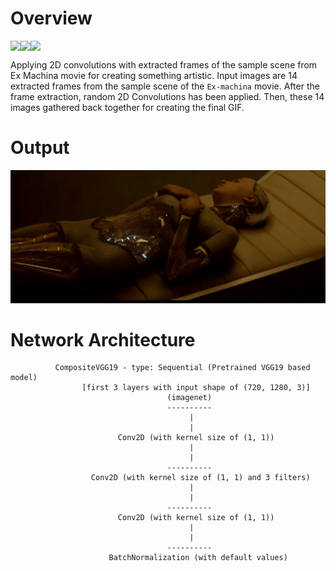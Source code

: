 # Overview
<div style = "display: flex;">
  <img src = "https://img.shields.io/badge/TensorFlow-FF6F00?style=for-the-badge&logo=tensorflow&logoColor=white">
  <img src = "https://img.shields.io/badge/Python-FFD43B?style=for-the-badge&logo=python&logoColor=blue">
  <img src = "https://img.shields.io/badge/Numpy-777BB4?style=for-the-badge&logo=numpy&logoColor=white">
</div>

Applying 2D convolutions with extracted frames of the sample scene 
from Ex Machina movie for creating something artistic. Input images
are 14 extracted frames from the sample scene of the `Ex-machina` movie.
After the frame extraction, random 2D Convolutions has been applied. Then, these 14 images gathered back together for creating
the final GIF.

# Output
![Final GIF Output](https://raw.githubusercontent.com/egesabanci/ex-machina-conv2d/master/target/dist/output.gif)

# Network Architecture
```
          CompositeVGG19 - type: Sequential (Pretrained VGG19 based model)
                [first 3 layers with input shape of (720, 1280, 3)]
                                   (imagenet)
                                   ----------
                                        |
                                        |
                        Conv2D (with kernel size of (1, 1))
                                        |
                                        |
                                   ----------
                  Conv2D (with kernel size of (1, 1) and 3 filters)
                                        |
                                        |
                                   ----------
                        Conv2D (with kernel size of (1, 1))
                                        |
                                        |
                                   ----------
                      BatchNormalization (with default values)
```